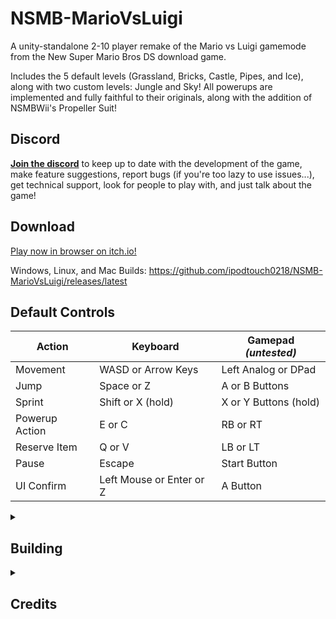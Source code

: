 # NSMB-MarioVsLuigi
A unity-standalone 2-10 player remake of the Mario vs Luigi gamemode from the New Super Mario Bros DS download game. 

Includes the 5 default levels (Grassland, Bricks, Castle, Pipes, and Ice), along with two custom levels: Jungle and Sky! 
All powerups are implemented and fully faithful to their originals, along with the addition of NSMBWii's Propeller Suit!

## Discord
[**Join the discord**](https://discord.gg/dgKVaUKpj5) to keep up to date with the development of the game, make feature suggestions, report bugs (if you're too lazy to use issues...), get technical support, look for people to play with, and just talk about the game!

## Download

[Play now in browser on itch.io!](https://ipodtouch0218.itch.io/nsmb-mariovsluigi)

Windows, Linux, and Mac Builds: https://github.com/ipodtouch0218/NSMB-MarioVsLuigi/releases/latest

## Default Controls
| Action | Keyboard | Gamepad *(untested)* |
| --- | --- | --- |
| Movement | WASD or Arrow Keys | Left Analog or DPad |
| Jump | Space or Z | A or B Buttons |
| Sprint | Shift or X (hold) | X or Y Buttons (hold) |
| Powerup Action | E or C | RB or RT |
| Reserve Item | Q or V | LB or LT |
| Pause | Escape | Start Button |
| UI Confirm | Left Mouse or Enter or Z | A Button |

<details>
  <summary><h2>Building</h2></summary>

Install Unity 2021.2.15f1 from Unity's [archive](https://unity3d.com/get-unity/download/archive).

Clone the project using [git](https://git-scm.com/downloads). Note that while you *can* download as zip, you still need Git for the project to import into unity correctly.

Open the project's folder in Unity.

You can make a build in the File Section in the top left, and hitting build settings

</details>
<details>
  <summary><h2>Credits</h2></summary>

### Original Content:
* New Super Mario Bros
* Super Mario Maker 2

### Contributors:
* [@ipodtouch0218](https://github.com/ipodtouch0218)
* @GradedWarrior
* [@TheMoogle](https://github.com/TheMoogle)

### Rippers:
  
* Demon2Warrier (Background)
* VentureSonic (Background)
* Poudink (Tiles)
* Someone (Tiles)
* Hiccup (Tiles)
* Jouv (Tiles)
* Symbolcom (Enemies)
* Mr. C (Enemies)
* Ragey (Enemies)
* Technokami (Enemies)
* A Refracted Swindler (UI)
* Treeki (UI)
* Double S (Models)
* KartMakerBrosU (Models)
* TeridaxXDOO1 (Models
* Skarph (Models/Sound)
* LukeWarnut (Sound)
* Luke Hackett (Sound)
  
### Playtesters:
  
* Skarph
* Celerity_cat
* chriswizard
* ExecuteOrder_66
* Leanpanther
</details>
